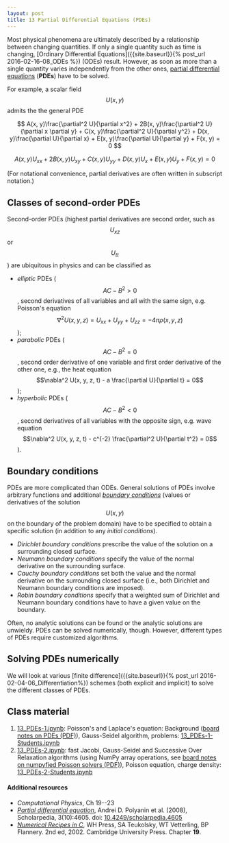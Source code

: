 ```yaml
---
layout: post
title: 13 Partial Differential Equations (PDEs)
---
```


Most physical phenomena are ultimately described by a relationship between changing quantities. If only a single quantity such as time is changing, [Ordinary Differential Equations]({{site.baseurl}}{% post_url 2016-02-16-08_ODEs %}) (ODEs) result. However, as soon as more than a single quantity varies independently from the other ones, [partial differential equations](http://mathworld.wolfram.com/PartialDifferentialEquation.html) (**PDEs**) have to be solved.

For example, a scalar field $$U(x, y)$$ admits the the general PDE

$$
A(x, y)\frac{\partial^2 U}{\partial x^2} +
2B(x, y)\frac{\partial^2 U}{\partial x \partial y} +
C(x, y)\frac{\partial^2 U}{\partial y^2} + 
D(x, y)\frac{\partial U}{\partial x} +
E(x, y)\frac{\partial U}{\partial y} +
F(x, y) = 0 
$$

$$
A(x, y) U_{xx} +
2B(x, y) U_{xy} +
C(x, y) U_{yy} + 
D(x, y) U_{x} +
E(x, y) U_{y} +
F(x, y) = 0
$$

(For notational convenience, partial derivatives are often written in subscript notation.)

## Classes of second-order PDEs

Second-order PDEs (highest partial derivatives are second order, such as $$U_{xz}$$ or $$U_{tt}$$) are ubiquitous in physics and can be classified as

* *elliptic* PDEs ($$AC - B^2 > 0$$, second derivatives of all variables and all with the same sign, e.g. Poisson's equation $$\nabla^2 U(x, y, z)  = U_{xx} + U_{yy} + U_{zz} = -4\pi\rho(x,y,z)$$);
* *parabolic* PDEs ($$AC - B^2 = 0$$, second order derivative of one variable and first order derivative of the other one, e.g., the heat equation $$\nabla^2 U(x, y, z, t) - a \frac{\partial U}{\partial t} = 0$$);
* *hyperbolic* PDEs ($$AC - B^2 < 0$$, second derivatives of all variables with the opposite sign, e.g. wave equation $$\nabla^2 U(x, y, z, t) - c^{-2} \frac{\partial^2 U}{\partial t^2} = 0$$).

## Boundary conditions

PDEs are more complicated than ODEs. General solutions of PDEs involve arbitrary functions and additional *[boundary conditions](http://mathworld.wolfram.com/BoundaryConditions.html)* (values or derivatives of the solution $$U(x,y)$$ on the boundary of the problem domain) have to be specified to obtain a specific solution (in addition to any *initial conditions*).

* *Dirichlet boundary conditions* prescribe the value of the solution on a surrounding closed surface.
* *Neumann boundary conditions* specify the value of the normal derivative on the surrounding surface.
* *Cauchy boundary conditions* set both the value and the normal derivative on the surrounding closed surface (i.e., both Dirichlet and Neumann boundary conditions are imposed).
* *Robin boundary conditions* specify that a weighted sum of Dirichlet and Neumann boundary conditions have to have a given value on the boundary.

Often, no analytic solutions can be found or the analytic solutions are unwieldy. PDEs can be solved numerically, though. However, different types of PDEs require customized algorithms.

## Solving PDEs numerically

We will look at various [finite difference]({{site.baseurl}}{% post_url 2016-02-04-06_Differentiation%}) schemes (both explicit and implicit) to solve the different classes of PDEs.

## Class material

1. [13_PDEs-1.ipynb]({{site.nbviewer.resources}}/13_PDEs/13_PDEs-1.ipynb):
   Poisson's and Laplace's equation: Background
   ([board notes on PDEs (PDF)]({{site.resources.fileurl}}/13_PDEs/13_PDEs-1-LectureNotes.pdf)),
   Gauss-Seidel algorithm, problems:
   [13_PDEs-1-Students.ipynb]({{site.nbviewer.resources}}/13_PDEs/13_PDEs-1-Students.ipynb)
2. [13_PDEs-2.ipynb]({{site.nbviewer.resources}}/13_PDEs/13_PDEs-2.ipynb):
   fast Jacobi, Gauss-Seidel and Successive Over Relaxation algorithms
   (using NumPy array operations, see
   [board notes on numpyfied Poisson solvers (PDF)]({{site.resources.fileurl}}/13_PDEs/13_PDEs-2-LectureNotes.pdf)),
   Poisson equation, charge density:
   [13_PDEs-2-Students.ipynb]({{site.nbviewer.resources}}/13_PDEs/13_PDEs-2-Students.ipynb)

#### Additional resources  ####

* _Computational Physics_, Ch 19--23
* _[Partial differential equation](http://www.scholarpedia.org/article/Partial_differential_equation)_, Andrei D. Polyanin et al. (2008), Scholarpedia, 3(10):4605. doi: [10.4249/scholarpedia.4605](http://doi.org/doi:10.4249/scholarpedia.4605)
* _[Numerical Recipes in C](http://apps.nrbook.com/c/index.html)_, WH
  Press, SA Teukolsky, WT Vetterling, BP Flannery. 2nd
  ed, 2002. Cambridge University Press. Chapter **19**.
